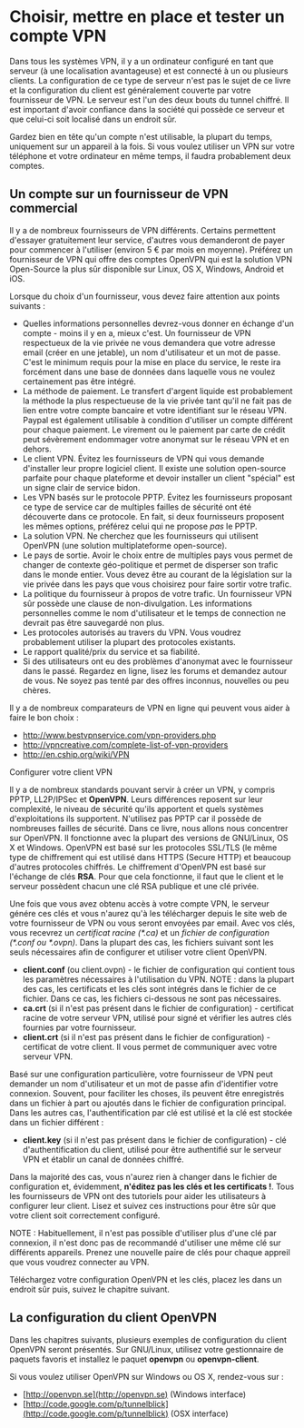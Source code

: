 Choisir, mettre en place et tester un compte VPN
================================================

Dans tous les systèmes VPN, il y a un ordinateur configuré en tant que serveur (à une localisation avantageuse) et est connecté à un ou plusieurs clients. La configuration de ce type de serveur n'est pas le sujet de ce livre et la configuration du client est généralement couverte par votre fournisseur de VPN. Le serveur est l'un des deux bouts du tunnel chiffré. Il est important d'avoir confiance dans la société qui possède ce serveur et que celui-ci soit localisé dans un endroit sûr.

Gardez bien en tête qu'un compte n'est utilisable, la plupart du temps, uniquement sur un appareil à la fois. Si vous voulez utiliser un VPN sur votre téléphone et votre ordinateur en même temps, il faudra probablement deux comptes. 
 
Un compte sur un fournisseur de VPN commercial
----------------------------------------------

Il y a de nombreux fournisseurs de VPN différents. Certains permettent d'essayer gratuitement leur service, d'autres vous demanderont de payer pour commencer à l'utiliser (environ 5 € par mois en moyenne). Préférez un fournisseur de VPN qui offre des comptes OpenVPN qui est la solution VPN Open-Source la plus sûr disponible sur Linux, OS X, Windows, Android et iOS.

Lorsque du choix d'un fournisseur, vous devez faire attention aux points suivants :

 * Quelles informations personnelles devrez-vous donner en échange d'un compte - moins il y en a, mieux c'est. Un fournisseur de VPN respectueux de la vie privée ne vous demandera que votre adresse email (créer en une jetable), un nom d'utilisateur et un mot de passe. C'est le minimum requis pour la mise en place du service, le reste ira forcément dans une base de données dans laquelle vous ne voulez certainement pas être intégré.
 * La méthode de paiement. Le transfert d'argent liquide est probablement la méthode la plus respectueuse de la vie privée tant qu'il ne fait pas de lien entre votre compte bancaire et votre identifiant sur le réseau VPN. Paypal est également utilisable à condition d'utiliser un compte différent pour chaque paiement. Le virement ou le paiement par carte de crédit peut sévèrement endommager votre anonymat sur le réseau VPN et en dehors. 
 * Le client VPN. Évitez les fournisseurs de VPN qui vous demande d'installer leur propre logiciel client. Il existe une solution open-source parfaite pour chaque plateforme et devoir installer un client "spécial" est un signe clair de service bidon.
 * Les VPN basés sur le protocole PPTP. Évitez les fournisseurs proposant ce type de service car de multiples failles de sécurité ont été découverte dans ce protocole. En fait, si deux fournisseurs proposent les mêmes options, préférez celui qui ne propose _pas_ le PPTP.
 * La solution VPN. Ne cherchez que les fournisseurs qui utilisent OpenVPN (une solution multiplateforme open-source).
 * Le pays de sortie. Avoir le choix entre de multiples pays vous permet de changer de contexte géo-politique et permet de disperser son trafic dans le monde entier. Vous devez être au courant de la législation sur la vie privée dans les pays que vous choisirez pour faire sortir votre trafic.
 * La politique du fournisseur à propos de votre trafic. Un fournisseur VPN sûr possède une clause de non-divulgation. Les informations personnelles comme le nom d'utilisateur et le temps de connection ne devrait pas être sauvegardé non plus.
 * Les protocoles autorisés au travers du VPN. Vous voudrez probablement utiliser la plupart des protocoles existants.
 * Le rapport qualité/prix du service et sa fiabilité.
 * Si des utilisateurs ont eu des problèmes d'anonymat avec le fournisseur dans le passé. Regardez en ligne, lisez les forums et demandez autour de vous. Ne soyez pas tenté par des offres inconnus, nouvelles ou peu chères.
 
Il y a de nombreux comparateurs de VPN en ligne qui peuvent vous aider à faire le bon choix : 

 * http://www.bestvpnservice.com/vpn-providers.php
 * http://vpncreative.com/complete-list-of-vpn-providers
 * http://en.cship.org/wiki/VPN

 
Configurer votre client VPN

Il y a de nombreux standards pouvant servir à créer un VPN, y compris PPTP, LL2P/IPSec et **OpenVPN**. Leurs différences reposent sur leur complexité, le niveau de sécurité qu'ils apportent et quels systèmes d'exploitations ils supportent. N'utilisez pas PPTP car il possède de nombreuses failles de sécurité. Dans ce livre, nous allons nous concentrer sur OpenVPN. Il fonctionne avec la plupart des versions de GNU/Linux, OS X et Windows. OpenVPN est basé sur les protocoles SSL/TLS (le même type de chiffrement qui est utilisé dans HTTPS (Secure HTTP) et beaucoup d'autres protocoles chiffrés. Le chiffrement d'OpenVPN est basé sur l'échange de clés **RSA**. Pour que cela fonctionne, il faut que le client et le serveur possèdent chacun une clé RSA publique et une clé privée. 

Une fois que vous avez obtenu accès à votre compte VPN, le serveur génére ces clés et vous n'aurez qu'à les télécharger depuis le site web de votre fournisseur de VPN ou vous seront envoyées par email. Avec vos clés, vous recevrez un *certificat racine (\*.ca)* et un *fichier de configuration (\*.conf ou \*.ovpn)*. Dans la plupart des cas, les fichiers suivant sont les seuls nécessaires afin de configurer et utiliser votre client OpenVPN.

 * **client.conf** (ou client.ovpn) - le fichier de configuration qui contient tous les paramètres nécessaires à l'utilisation du VPN. NOTE : dans la plupart des cas, les certificats et les clés sont intégrés dans le fichier de ce fichier. Dans ce cas, les fichiers ci-dessous ne sont pas nécessaires.
 * **ca.crt** (si il n'est pas présent dans le fichier de configuration) - certificat racine de votre serveur VPN, utilisé pour signé et vérifier les autres clés fournies par votre fournisseur.
 * **client.crt** (si il n'est pas présent dans le fichier de configuration) - certificat de votre client. Il vous permet de communiquer avec votre serveur VPN.

Basé sur une configuration particulière, votre fournisseur de VPN peut demander un nom d'utilisateur et un mot de passe afin d'identifier votre connexion. Souvent, pour faciliter les choses, ils peuvent être enregistrés dans un fichier à part ou ajoutés dans le fichier de configuration principal. Dans les autres cas, l'authentification par clé est utilisé et la clé est stockée dans un fichier différent :

 * **client.key** (si il n'est pas présent dans le fichier de configuration) - clé d'authentification du client, utilisé pour être authentifié sur le serveur VPN et établir un canal de données chiffré.
 
Dans la majorité des cas, vous n'aurez rien à changer dans le fichier de configuration et, évidemment, **n'éditez pas les clés et les certificats !**. Tous les fournisseurs de VPN ont des tutoriels pour aider les utilisateurs à configurer leur client. Lisez et suivez ces instructions pour être sûr que votre client soit correctement configuré.

NOTE : Habituellement, il n'est pas possible d'utiliser plus d'une clé par connexion, il n'est donc pas de recommandé d'utiliser une même clé sur différents appareils. Prenez une nouvelle paire de clés pour chaque appreil que vous voudrez connecter au VPN.

Téléchargez votre configuration OpenVPN et les clés, placez les dans un endroit sûr puis, suivez le chapitre suivant.

La configuration du client OpenVPN
----------------------------------

Dans les chapitres suivants, plusieurs exemples de configuration du client OpenVPN seront présentés. Sur GNU/Linux, utilisez votre gestionnaire de paquets favoris et installez le paquet **openvpn** ou **openvpn-client**.

Si vous voulez utiliser OpenVPN sur Windows ou OS X, rendez-vous sur :

* [http://openvpn.se](http://openvpn.se) (Windows interface)
* [http://code.google.com/p/tunnelblick](http://code.google.com/p/tunnelblick) (OSX interface)
